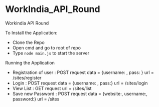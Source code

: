 # WorkIndia_API_Round
Workindia API Round

To Install the Application:
- Clone the Repo
- Open cmd and go to root of repo
- Type ```node main.js``` to start the server

Running the Application
- Registration of user : POST request data = {username: <username>, pass: <password>} url = /sites/register
- Login : POST request data = {username: <username>, pass:<password>} url = /sites/login
- View List : GET request url = /sites/list
- Save new Password : POST request data = {website:<website>, username:<username>, password:<password>} url = /sites
